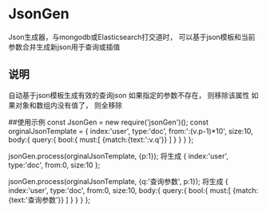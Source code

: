# JsonGen
Json生成器，与mongodb或Elasticsearch打交道时， 可以基于json模板和当前参数合并生成新json用于查询或插值

## 说明
自动基于json模板生成有效的查询json
如果指定的参数不存在， 则移除该属性
如果对象和数组内没有值了， 则全移除

##使用示例
const JsonGen = new require('jsonGen')();
const orginalJsonTemplate = {
    index:'user',
    type:'doc',
    from:':(v.p-1)*10',
    size:10,
    body:{
        query:{
            bool:{
                must:[
                    {match:{text:':v.q'}}
                ]
            }
        }
    }
};

jsonGen.process(orginalJsonTemplate, {p:1});
将生成
{
    index:'user',
    type:'doc',
    from:0,
    size:10
};

jsonGen.process(orginalJsonTemplate, {q:'查询参数', p:1});
将生成
{
    index:'user',
    type:'doc',
    from:0,
    size:10,
    body:{
        query:{
            bool:{
                must:[
                    {match:{text:'查询参数'}}
                ]
            }
        }
    }
};
